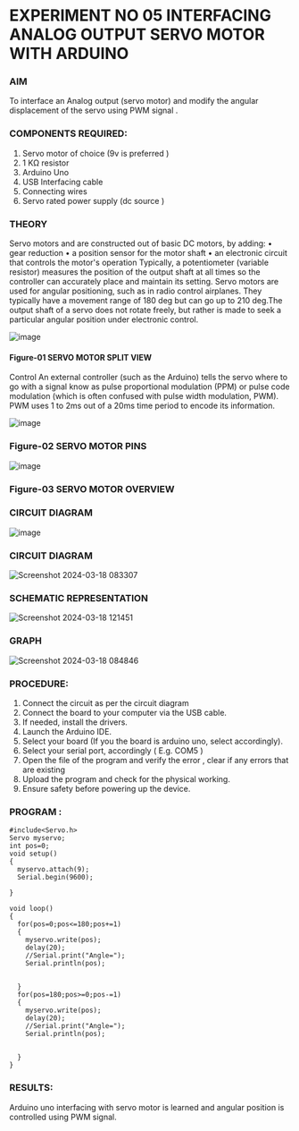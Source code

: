 # EXPERIMENT NO 05 INTERFACING ANALOG OUTPUT SERVO MOTOR WITH ARDUINO

### AIM
To interface an Analog output (servo motor) and modify the angular displacement of the servo using PWM signal .
### COMPONENTS REQUIRED:
1.	Servo motor of choice (9v is preferred )
2.	1 KΩ resistor 
3.	Arduino Uno 
4.	USB Interfacing cable 
5.	Connecting wires 
6.	Servo rated power supply (dc source )


### THEORY
Servo motors and are constructed out of basic DC motors, by adding:
•	 gear reduction
•	 a position sensor for the motor shaft
•	 an electronic circuit that controls the motor's operation
Typically, a potentiometer (variable resistor) measures the position of the output shaft at all times so the controller can accurately place and maintain its setting.
Servo motors are used for angular positioning, such as in radio control airplanes.  They typically have a movement range of 180 deg but can go up to 210 deg.The output shaft of a servo does not rotate freely, but rather is made to seek a particular angular position under electronic control. 


![image](https://user-images.githubusercontent.com/36288975/163544439-1f477927-fcd4-42f0-9ce4-c863fdbf1210.png)



#### Figure-01 SERVO MOTOR SPLIT VIEW 
Control 
An external controller (such as the Arduino) tells the servo where to go with a signal know as pulse proportional modulation (PPM) or pulse code modulation (which is often confused with pulse width modulation, PWM). PWM uses 1 to 2ms out of a 20ms time period to encode its information.
 
 
 ![image](https://user-images.githubusercontent.com/36288975/163544482-3027136f-7135-4f3d-a23f-8dc2fe04194d.png)

### Figure-02 SERVO MOTOR PINS

 ![image](https://user-images.githubusercontent.com/36288975/163544513-ca497421-e6ba-4f91-871f-5cfba77f22a8.png)


### Figure-03 SERVO MOTOR OVERVIEW 

 


 





### CIRCUIT DIAGRAM
 
 
 ![image](https://user-images.githubusercontent.com/36288975/163544618-6eb8a7b5-7f1a-428a-8d9f-fd899b145efb.png)

### CIRCUIT DIAGRAM
![Screenshot 2024-03-18 083307](https://github.com/nagaraj6618/EXPERIMENT-NO--05-INTERFACING-ANALOG-OUTPUT-SERVO-MOTOR-WITH-ARDUINO-/assets/127173574/2972e20d-2700-48b0-858d-060e630b4b9d)
### SCHEMATIC REPRESENTATION
![Screenshot 2024-03-18 121451](https://github.com/nagaraj6618/EXPERIMENT-NO--05-INTERFACING-ANALOG-OUTPUT-SERVO-MOTOR-WITH-ARDUINO-/assets/127173574/c6efd2d0-d305-4a73-bb30-1afd3b73891d)
### GRAPH
![Screenshot 2024-03-18 084846](https://github.com/nagaraj6618/EXPERIMENT-NO--05-INTERFACING-ANALOG-OUTPUT-SERVO-MOTOR-WITH-ARDUINO-/assets/127173574/b8bcbf98-bf9f-436b-99ea-37660eb7b90c)


### PROCEDURE:
1.	Connect the circuit as per the circuit diagram 
2.	Connect the board to your computer via the USB cable.
3.	If needed, install the drivers.
4.	Launch the Arduino IDE.
5.	Select your board (If you the board is arduino uno, select accordingly).
6.	Select your serial port, accordingly ( E.g. COM5 )
7.	Open the file of the program  and verify the error , clear if any errors that are existing 
8.	Upload the program and check for the physical working. 
9.	Ensure safety before powering up the device.


### PROGRAM :
```
#include<Servo.h>
Servo myservo;
int pos=0;
void setup()
{
  myservo.attach(9);
  Serial.begin(9600);

}

void loop()
{
  for(pos=0;pos<=180;pos+=1)
  {
    myservo.write(pos);
    delay(20);
    //Serial.print("Angle=");
    Serial.println(pos);
    
    
  }
  for(pos=180;pos>=0;pos-=1)
  {
    myservo.write(pos);
    delay(20);
    //Serial.print("Angle=");
    Serial.println(pos);
    
    
  }
}
```
 









### RESULTS: 
Arduino uno interfacing with servo motor is learned and angular position is controlled using PWM signal.
